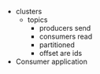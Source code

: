 * clusters
  * topics
    * producers send
    * consumers read
    * partitioned
    * offset are ids
* Consumer application
